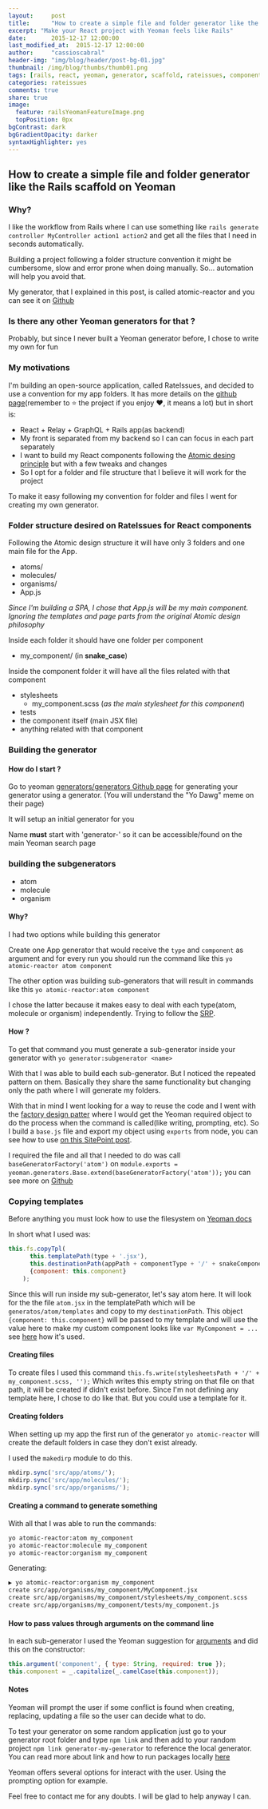 ```yaml
---
layout:     post
title:      "How to create a simple file and folder generator like the Rails scaffold on Yeoman based on Atomic Design for React"
excerpt: "Make your React project with Yeoman feels like Rails"
date:       2015-12-17 12:00:00
last_modified_at:  2015-12-17 12:00:00
author:     "cassioscabral"
header-img: "img/blog/header/post-bg-01.jpg"
thumbnail: /img/blog/thumbs/thumb01.png
tags: [rails, react, yeoman, generator, scaffold, rateissues, component, building react components, automation, build yeoman generator, factory design pattern on yeoman, cassioscabral, cassio, cabral, cassio s cabral, cassio soares cabral]
categories: rateissues
comments: true
share: true
image:
  feature: railsYeomanFeatureImage.png
  topPosition: 0px
bgContrast: dark
bgGradientOpacity: darker
syntaxHighlighter: yes
---
```


## How to create a simple file and folder generator like the Rails scaffold on Yeoman


### Why?

I like the workflow from Rails where I can use something like `rails generate controller MyController action1 action2` and get all the files that I need in seconds automatically.

Building a project following a folder structure convention it might be cumbersome, slow and error prone when doing manually. So... automation will help you avoid that.

My generator, that I explained in this post, is called atomic-reactor and you can see it on [Github](https://github.com/cassioscabral/generator-atomic-reactor)

### Is there any other Yeoman generators for that ?

Probably, but since I never built a Yeoman generator before, I chose to write my own for fun

### My motivations

I'm building an open-source application, called RateIssues, and decided to use a convention for my app folders. It has more details on the [github page](https://github.com/cassioscabral/rateissuesfront)(remember to :star: the project if you enjoy :heart:, it means a lot) but in short is:

  - React + Relay + GraphQL + Rails app(as backend)
  - My front is separated from my backend so I can can focus in each part separately
  - I want to build my React components following the [Atomic desing principle](http://bradfrost.com/blog/post/atomic-web-design/) but with a few tweaks and changes
  - So I opt for a folder and file structure that I believe it will work for the project

To make it easy following my convention for folder and files I went for creating my own generator.


### Folder structure desired on RateIssues for React components


Following the Atomic design structure it will have only 3 folders and one main file for the App.

  - atoms/
  - molecules/
  - organisms/
  - App.js

*Since I'm building a SPA, I chose that App.js will be my main component. Ignoring the templates and page parts from the original Atomic design philosophy*

Inside each folder it should have one folder per component

- my_component/ (in **snake_case**)

Inside the component folder it will have all the files related with that component

  - stylesheets
    - my_component.scss (*as the main stylesheet for this component*)
  - tests
  - the component itself (main JSX file)
  - anything related with that component


### Building the generator

#### How do I start ?

Go to yeoman [generators/generators Github page](https://github.com/yeoman/generator-generator) for generating your generator using a generator. (You will understand the "Yo Dawg" meme on their page)

It will setup an initial generator for you

Name **must** start with 'generator-' so it can be accessible/found on the main Yeoman search page

### building the subgenerators

 - atom
 - molecule
 - organism

#### Why?
 I had two options while building this generator

 Create one App generator that would receive the `type` and `component` as argument and for every run you should run the command like this `yo atomic-reactor atom component`

 The other option was building sub-generators that will result in commands like this `yo atomic-reactor:atom component`

 I chose the latter because it makes easy to deal with each type(atom, molecule or organism) independently. Trying to follow the [SRP](https://en.wikipedia.org/wiki/Single_responsibility_principle).

#### How ?

To get that command you must generate a sub-generator inside your generator with `yo generator:subgenerator <name>`

With that I was able to build each sub-generator. But I noticed the repeated pattern on them. Basically they share the same functionality but changing only the path where I will generate my folders.

With that in mind I went looking for a way to reuse the code and I went with the [factory design patter](https://en.wikipedia.org/wiki/Factory_method_pattern) where I would get the Yeoman required object to do the process when the command is called(like writing, prompting, etc). So I build a `base.js` file and export my object using `exports` from node, you can see how to use [on this SitePoint post](http://www.sitepoint.com/understanding-module-exports-exports-node-js/).

I required the file and all that I needed to do was call `baseGeneratorFactory('atom')` on `module.exports = yeoman.generators.Base.extend(baseGeneratorFactory('atom'));` you can see more on [Github](https://github.com/cassioscabral/generator-atomic-reactor)


### Copying templates

  Before anything you must look how to use the filesystem on [Yeoman docs](http://yeoman.io/authoring/file-system.html)

  In short what I used was:

  ```jsx
  this.fs.copyTpl(
        this.templatePath(type + '.jsx'),
        this.destinationPath(appPath + componentType + '/' + snakeComponent + '/' + this.component + '.jsx'),
        {component: this.component}
      );
  ```

  Since this will run inside my sub-generator, let's say atom here. It will look for the the file `atom.jsx` in the templatePath which will be `generatos/atom/templates` and copy to my `destinationPath`. This object `{component: this.component}` will be passed to my template and will use the value here to make my custom component looks like `var MyComponent = ...` see [here](https://github.com/cassioscabral/generator-atomic-reactor/blob/master/generators/atom/templates/atom.jsx) how it's used.

#### Creating files

To create files I used this command `this.fs.write(stylesheetsPath + '/' + my_component.scss, '');` Which writes this empty string on that file on that path, it will be created if didn't exist before. Since I'm not defining any template here, I chose to do like that. But you could use a template for it.

#### Creating folders

When setting up my app the first run of the generator `yo atomic-reactor` will create the default folders in case they don't exist already.

I used the `makedirp` module to do this.

```javascript
mkdirp.sync('src/app/atoms/');
mkdirp.sync('src/app/molecules/');
mkdirp.sync('src/app/organisms/');
```


#### Creating a command to generate something
With all that I was able to run the commands:

```bash
yo atomic-reactor:atom my_component
yo atomic-reactor:molecule my_component
yo atomic-reactor:organism my_component
```
Generating:

```bash
▶ yo atomic-reactor:organism my_component
create src/app/organisms/my_component/MyComponent.jsx
create src/app/organisms/my_component/stylesheets/my_component.scss
create src/app/organisms/my_component/tests/my_component.js
```

#### How to pass values through arguments on the command line

In each sub-generator I used the Yeoman suggestion for [arguments](http://yeoman.io/authoring/user-interactions.html) and did this on the constructor:

```javascript
this.argument('component', { type: String, required: true });
this.component = _.capitalize(_.camelCase(this.component));
```

#### Notes

Yeoman will prompt the user if some conflict is found when creating, replacing, updating a file so the user can decide what to do.

To test your generator on some random application just go to your generator root folder and type `npm link` and then add to your random project `npm link generator-my-generator` to reference the local generator. You can read more about link and how to run packages locally [here](http://stackoverflow.com/questions/20888576/how-to-develop-npm-module-locally)

Yeoman offers several options for interact with the user. Using the prompting option for example.

Feel free to contact me for any doubts. I will be glad to help anyway I can.
